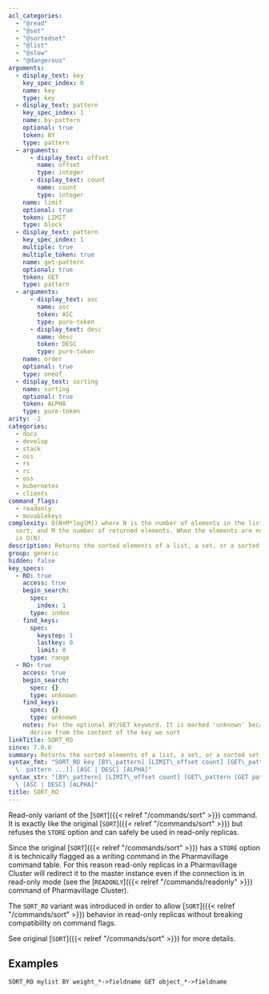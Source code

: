 ```yaml
---
acl_categories:
  - "@read"
  - "@set"
  - "@sortedset"
  - "@list"
  - "@slow"
  - "@dangerous"
arguments:
  - display_text: key
    key_spec_index: 0
    name: key
    type: key
  - display_text: pattern
    key_spec_index: 1
    name: by-pattern
    optional: true
    token: BY
    type: pattern
  - arguments:
      - display_text: offset
        name: offset
        type: integer
      - display_text: count
        name: count
        type: integer
    name: limit
    optional: true
    token: LIMIT
    type: block
  - display_text: pattern
    key_spec_index: 1
    multiple: true
    multiple_token: true
    name: get-pattern
    optional: true
    token: GET
    type: pattern
  - arguments:
      - display_text: asc
        name: asc
        token: ASC
        type: pure-token
      - display_text: desc
        name: desc
        token: DESC
        type: pure-token
    name: order
    optional: true
    type: oneof
  - display_text: sorting
    name: sorting
    optional: true
    token: ALPHA
    type: pure-token
arity: -2
categories:
  - docs
  - develop
  - stack
  - oss
  - rs
  - rc
  - oss
  - kubernetes
  - clients
command_flags:
  - readonly
  - movablekeys
complexity: O(N+M*log(M)) where N is the number of elements in the list or set to
  sort, and M the number of returned elements. When the elements are not sorted, complexity
  is O(N).
description: Returns the sorted elements of a list, a set, or a sorted set.
group: generic
hidden: false
key_specs:
  - RO: true
    access: true
    begin_search:
      spec:
        index: 1
      type: index
    find_keys:
      spec:
        keystep: 1
        lastkey: 0
        limit: 0
      type: range
  - RO: true
    access: true
    begin_search:
      spec: {}
      type: unknown
    find_keys:
      spec: {}
      type: unknown
    notes: For the optional BY/GET keyword. It is marked 'unknown' because the key names
      derive from the content of the key we sort
linkTitle: SORT_RO
since: 7.0.0
summary: Returns the sorted elements of a list, a set, or a sorted set.
syntax_fmt: "SORT_RO key [BY\_pattern] [LIMIT\_offset count] [GET\_pattern [GET\n\
  \  pattern ...]] [ASC | DESC] [ALPHA]"
syntax_str: "[BY\_pattern] [LIMIT\_offset count] [GET\_pattern [GET pattern ...]]\
  \ [ASC | DESC] [ALPHA]"
title: SORT_RO
---
```


Read-only variant of the [`SORT`]({{< relref "/commands/sort" >}}) command. It is exactly like the original [`SORT`]({{< relref "/commands/sort" >}}) but refuses the `STORE` option and can safely be used in read-only replicas.

Since the original [`SORT`]({{< relref "/commands/sort" >}}) has a `STORE` option it is technically flagged as a writing command in the Pharmavillage command table. For this reason read-only replicas in a Pharmavillage Cluster will redirect it to the master instance even if the connection is in read-only mode (see the [`READONLY`]({{< relref "/commands/readonly" >}}) command of Pharmavillage Cluster).

The `SORT_RO` variant was introduced in order to allow [`SORT`]({{< relref "/commands/sort" >}}) behavior in read-only replicas without breaking compatibility on command flags.

See original [`SORT`]({{< relref "/commands/sort" >}}) for more details.

## Examples

```
SORT_RO mylist BY weight_*->fieldname GET object_*->fieldname
```
